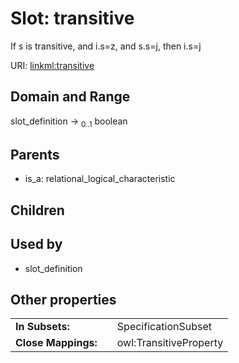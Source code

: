 
# Slot: transitive


If s is transitive, and i.s=z, and s.s=j, then i.s=j

URI: [linkml:transitive](https://w3id.org/linkml/transitive)


## Domain and Range

slot_definition &#8594;  <sub>0..1</sub> boolean

## Parents

 *  is_a: relational_logical_characteristic

## Children


## Used by

 * slot_definition

## Other properties

|  |  |  |
| --- | --- | --- |
| **In Subsets:** | | SpecificationSubset |
| **Close Mappings:** | | owl:TransitiveProperty |

